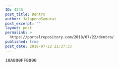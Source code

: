 ```yaml
---
ID: 4245
post_title: Dentro
author: JalapenoSamurai
post_excerpt: ""
layout: post
permalink: >
  https://portalrepository.com/2018/07/22/dentro/
published: true
post_date: 2018-07-22 21:37:33
---
```

<pre>10A800FF8000</pre>